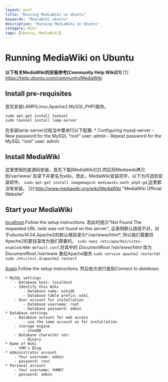 ```yaml
---
layout: post
title: "Running MediaWiki on Ubuntu" 
keywords: "MediaWiki ubuntu"
description: "Running MediaWiki on Ubuntu" 
category: Wiki
tags: [ubuntu, MediaWiki]
---
```


# Running MediaWiki on Ubuntu #

**以下有关MediaWiki的安装参考[Community Help Wiki][1]**
[1]: https://help.ubuntu.com/community/MediaWiki

## Install pre-requisites ##
首先安装LAMP(Linux,Apache2,MySQL,PHP)服务。
```
sudo apt-get install tasksel
sudo tasksel install lamp-server
```
在安装lamp-server过程当中要进行以下配置:
	* Configuring mysql-server 
		- New password for the MySQL "root" user: admin
		- Repeat password for the MySQL "root" user: admin

## Install MediaWiki ##
这里使用的是源码安装，首先下载[MediaWiki][2],然后将Mediawiki拷贝到/var/www/
目录下并更名为wiki。至此，MediaWiki安装完毕，以下为可选到安装软件。
`sudo apt-get install imagemagick mediawiki-math php5-gd`,这里都没有安装。
[2]:http://www.mediawiki.org/wiki/MediaWiki "MediaWiki Official Website"

## Start your MediaWiki ##
[localhost](http://localhost/wiki).Follow the setup instructions.
若此时提示"Not Found The requested URL /wiki was not found on this server",
这表明默认路径不对，对于*ubuntu14.04*,Apache2的默认根目录为*/var/www/html*,
所以我们需要将Apache2的更目录改为我们需要的，
`sudo nano /etc/apache2/sites-enabled/000-default.conf`,将其中的
*DocumentRoot /var/www/html* 改为*DocumentRoot /var/www* 重启Apache服务
`sudo service apache2 restart`or `sudo /etc/init.d/apache2 restart` 

[Again](http://localhost/wiki).Follow the setup instructions.
然后依次进行直到*Connect to database*.

	* MySQL settings
		- Database host: localhost
		- Identify this Wiki
			- Database name: wikidb
			- Database table prefix: wiki_
		- User account for installation
			- Database username: root
			- Database password: admin
	* Database settings
		- Database account for web access
			- use the same account as for installation
		- storage engine
			- InnoDB
		- Database character set:
			- Binary
	* Name of Wiki
		- YHM's Blog
	* Administrator account
		- Your username: admin
		- password: root
	* Personal account
		- Your username: YHM07
		- password: admin





